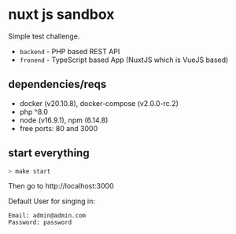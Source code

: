 # nuxt js sandbox

Simple test challenge.

- `backend` - PHP based REST API
- `fronend` - TypeScript based App (NuxtJS which is VueJS based)

## dependencies/reqs

- docker (v20.10.8), docker-compose (v2.0.0-rc.2)
- php ^8.0
- node (v16.9.1), npm (6.14.8)
- free ports: 80 and 3000 

## start everything

```bash
> make start
```

Then go to http://localhost:3000

Default User for singing in:
```
Email: admin@admin.com
Password: password
```
